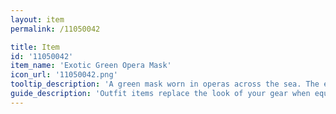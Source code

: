 ```yaml
---
layout: item
permalink: /11050042

title: Item
id: '11050042'
item_name: 'Exotic Green Opera Mask'
icon_url: '11050042.png'
tooltip_description: 'A green mask worn in operas across the sea. The elegant design is quite memorable.'
guide_description: 'Outfit items replace the look of your gear when equipped.'
---
```

